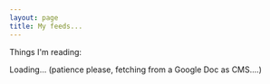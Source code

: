```yaml
---
layout: page
title: My feeds...
---
```


<script type="text/javascript" src="/js/tabletop.js"></script>
<script type="text/javascript" src="/js/jquery.timeago.js"></script>

<script type="text/javascript">
  window.onload = function() { init() };

  var public_spreadsheet_url = '1KOafitsYQJdZyvdywnOLjxz_FI2yVlxw2IXU2XpEAiY';

  function init() {
    Tabletop.init( { key: public_spreadsheet_url,
                     callback: showInfo,
                     debug:true } )
                     
  };
    
function showInfo(sheets, tabletop) {
    var data = sheets['Output'].elements;
    var arraydata =sheets['Output'].toArray();
    console.log(arraydata);
    $("#loading").toggle();

    
    for(i=0; i < data.length; i++){
      $("#links").append("<p><a href='"+arraydata[i][2] + "'>" + arraydata[i][1] + "</a> - " + arraydata[i][4] + "<time class='timeago' datetime='"+arraydata[i][3]+"'>"+arraydata[i][3]+"</time>");
    }

    jQuery("time.timeago").timeago();

    };





</script>

Things I'm reading:

<span id="loading">Loading... (patience please, fetching from a Google Doc as CMS....)</span>

<div id="links"></div>